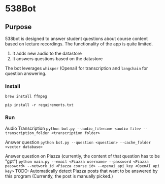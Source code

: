 # 538Bot

## Purpose

538bot is designed to answer student questions about course content based on lecture recordings.
The functionality of the app is quite limited.
1. It adds new audio to the datastore
2. It answers questions based on the datastore

The bot leverages `whisper` (Openai) for transcription and `langchain` for question answering.

### Install

`brew install ffmpeg`

`pip install -r requirements.txt`

### Run

Audio Transcription
`python bot.py --audio_filename <audio file> --transcription_folder <transcription folder>`

Answer question
`python bot.py --question <question> --cache_folder <vector database>`

Answer question on Piazza (currently, the content of that question has to be "gpt")
`python main.py --email <Piazza username> --password <Piazza password> --network_id <Piazza course id> --openai_api_key <OpenAI api key>`
TODO: Automatically detect Piazza posts that want to be answered by this program (Currently, the post is manually picked.)
